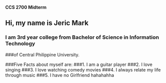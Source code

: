 **CCS 2700 Midterm**
## Hi, my name is Jeric Mark
### I am 3rd year college from Bachelor of Science in Information Technology
###of Central Philippine University.


###Five Facts about myself are:
###1. I am a guitar player
###2. I love singing
###3. I love watching comedy movies
###4. I always relate my life through music
###5. I have no Girlfriend hahahahha